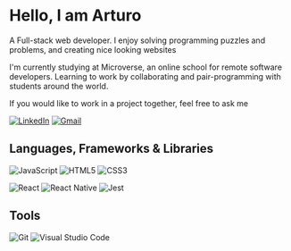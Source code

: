 # Hello, I am Arturo
 
A Full-stack web developer. I enjoy solving programming puzzles and problems, and creating nice looking websites

I'm currently studying at Microverse, an online school for remote software developers. Learning to work by collaborating and pair-programming with students around the world.

If you would like to work in a project together, feel free to ask me


[![LinkedIn](https://img.shields.io/badge/linkedin-%230077B5.svg?&style=for-the-badge&logo=linkedin&logoColor=white)](https://linkedin.com/in/carlos-arturo-ortega-guanipa-39a1a5204//)
[![Gmail](https://img.shields.io/badge/gmail-%23D14836.svg?&style=for-the-badge&logo=gmail&logoColor=white)](mailto:carlosarturoortegaguanipa@gmail.com)

## Languages, Frameworks & Libraries
<img alt="JavaScript" src="https://img.shields.io/badge/javascript-%23323330.svg?style=for-the-badge&logo=javascript&logoColor=%23F7DF1E"/> <img alt="HTML5" src="https://img.shields.io/badge/html5-%23E34F26.svg?style=for-the-badge&logo=html5&logoColor=white"/> <img alt="CSS3" src="https://img.shields.io/badge/css3-%231572B6.svg?style=for-the-badge&logo=css3&logoColor=white"/>

<img alt="React" src="https://img.shields.io/badge/react-%2320232a.svg?style=for-the-badge&logo=react&logoColor=%2361DAFB"/> <img alt="React Native" src="https://img.shields.io/badge/react_native-%2320232a.svg?style=for-the-badge&logo=react&logoColor=%2361DAFB"/> 
<img alt="Jest" src="https://img.shields.io/badge/-jest-%23C21325?style=for-the-badge&logo=jest&logoColor=white"/>

## Tools
 <img alt="Git" src="https://img.shields.io/badge/git-%23F05033.svg?style=for-the-badge&logo=git&logoColor=white"/>
 <img alt="Visual Studio Code" src="https://img.shields.io/badge/VisualStudioCode-0078d7.svg?style=for-the-badge&logo=visual-studio-code&logoColor=white"/>

